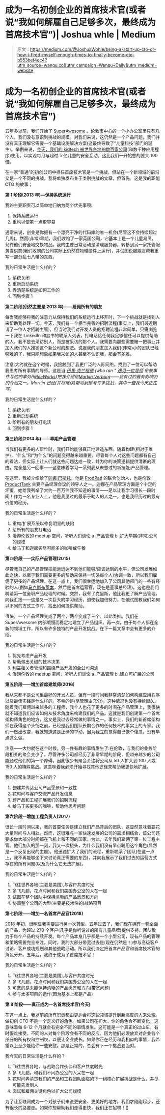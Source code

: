 # 成为一名初创企业的首席技术官(或者说“我如何解雇自己足够多次，最终成为首席技术官”)| Joshua whle | Medium

> 原文：<https://medium.com/@JoshuaWohle/being-a-start-up-cto-or-how-i-fired-myself-enough-times-to-finally-become-cto-b553bef4ec4?utm_source=wanqu.co&utm_campaign=Wanqu+Daily&utm_medium=website>

# 成为一名初创企业的首席技术官(或者说“我如何解雇自己足够多次，最终成为首席技术官”)

五年多以前，我们开始了 [SuperAwesome](http://www.superawesome.com) 。伦敦市中心的一个小办公室里只有几个人，我们没有意识到挑战的规模。对我们来说，这仍然是一个产品问题，我们并没有真正理解它需要一个基础设施解决方案(这最终导致了“儿童科技”部门的诞生)。举例来说，[今天，我们的 kidtech 被世界各地的数百家公司](http://techcrunch.com/2018/02/19/kidtech-startup-superawesome-is-now-valued-at-100-million-and-profitable/)(和数千种应用程序)使用，以实现每月与超过 5 亿儿童的安全互动。这比我们一开始想的要大 100 倍。

在一家“普通”的初创公司中担任首席技术官是一个挑战，但站在一个新领域的前沿又是一个不同的挑战。我将单独发布关于类别挑战的文章，但首先，这是我的职能 CTO 的故事；

**第 1 阶段(2013 年)—保持系统运行**

我的主要职责可以简单地归纳为两个优先事项:

1.  保持系统运行
2.  重构以使第一点更容易

通常来说，创业是你拥有一个漂亮干净的代码库的唯一机会(尽管这不会持续超过几周)。然而(非常)早期，我们收购了一家英国公司，它基本上是一个儿童易贝，允许他们安全地交换物品。我的主要日常活动是清理服务器，转移到另一家托管服务提供商(我们收购的公司实际上仍然在物理硬件上运行)，并试图说服朋友帮我重写一部分乱七八糟的东西。

我的日常生活是什么样的？

1.  系统关闭
2.  重新启动系统
3.  弄清楚系统是如何工作的
4.  回到步骤 1

**第二阶段(仍然主要是 2013 年)——雇佣所有的朋友**

每当我能够将我的注意力从保持我们的系统运行上移开时，下一个挑战就是找到人来帮助我处理一切。今天，我们有一个相当完善的招聘流程(事实上，我们最近聘请了一位人才招聘主管)，但当时我们对开发人员的招聘流程非常简单，只需浏览一下我在 LinkedIn 和脸书的联系人列表，打电话给任何我足够信任可以提供帮助的人。我不是去采访别人，而是被采访的那个人。我需要向那些需要赌一把事业并加入我们的人推销这个新公司的想法。说服我的朋友加入我们(非常)小的团队已经够难的了，我只能想象如果我采访的人甚至不认识我，那会有多难。

注意:大约就在这个时候，我接触到了我更广泛的人际网络，找到了一位可以帮助我思考所有事情的导师。这是当 [*巴里·克兰福德*](https://recworks.co.uk/team/barry-cranford/) *(who ran "* [*遇见一位导师*](https://recworks.co.uk/home/meet-a-mentor-faq/) *伦敦事件与他的事务所*[*RecWorks*](https://recworks.co.uk/)*)把我介绍给*[*Martijn Verburg*](https://twitter.com/karianna?lang=en)*——我有过的最有影响力的介绍之一。Martijn 已经(并将继续)帮助我思考许多挑战，其中一些我今天正在写。*

我的日常生活是什么样的？

1.  系统关闭
2.  重新启动系统
3.  给所有的朋友打电话
4.  回到步骤 1

**第三阶段(2014 年)——早期产品管理**

当我们有更多的人帮忙时，我们开始能够真正地建造东西。随着构建(相对于维护)，“什么”和“为什么”的问题变得越来越重要。尽管每个人对这些问题都有自己的看法，但实际上让人们就这些问题达成一致，并为你的决策逻辑提供清晰的理由，完全是另一回事——这意味着学习一系列我从未想过的新技能:产品管理。

在这里，我被介绍给了[迦娜·巴斯托](https://www.prodpad.com/blog/meet-janna-bastow/)，他是 [ProdPad](https://www.prodpad.com/) 的联合创始人，也是伦敦 [ProductTank](https://www.meetup.com/ProductTank/) 主要产品经理会议的领导人之一。迦娜在产品管理方面是个十足的坏蛋，她给我列举了大约一百万件我不知道的事情——足以让我学习很长一段时间！作为一名专业人士，他是我见过的最乐于助人的人之一，也是我经历过的最有价值的经历。

我的日常生活是什么样的？

1.  重构/扩展系统以修复明显的缺陷
2.  给所有的朋友打电话
3.  漫游伦敦的 meetup 空间，听听人们谈论
    a .产品管理
    b .扩大早期(非常)公司的规模
4.  给马丁和迦娜买尽可能多的咖啡或午餐

**第四阶段——实际产品管理(2015)**

尽管我自己的产品管理技能远远达不到他们能够/应该达到的水平，但公司发展如此之快，以至于我们需要更多的帮助来保持一切(&每个人)协调一致，所以我们雇佣了更多的产品经理。在这一点上，我们很幸运地加入了公司其他部门的一些有经验的人(例如[马克斯布莱本](https://www.superawesome.tv/about-us)，然后是首席运营官，现在是董事总经理)。这也是我们聘请第一位全职产品经理的时候。突然，我有了克里斯，他比我更了解产品管理，向我汇报——这是又一次巨大的学习经历，迫使我加倍努力，在他试图教我们如何以不同的方式工作时，找出如何提供帮助。

很快，一个产品经理变成了两个，两个变成了三个，以此类推。我们在 SuperAwesome 内部缓慢而稳定地建立了产品组织。再一次，由于每个人都在全新的领域工作，所以有许多独特的产品开发挑战。在下一篇文章中会有更多的介绍。

我的日常生活是什么样的？

1.  优先考虑产品开发
2.  帮助做出关键的技术决策
3.  利益相关者管理和围绕产品开发的全公司沟通
4.  漫游伦敦的 meetup 空间，听听人们谈论
    a .产品管理
    b .建立可扩展的公司

**第五阶段——增加首席建筑师(2016)**

我从来都不是公司里最好的开发人员，但有一段时间我非常清楚如何构建应用程序以及最佳实践是什么样的。不幸的是(尽管理由充分)，这种情况也没有持续很久。随着我们雇佣越来越多的工程师，我个人也花了更多的时间在产品管理上，我很快就不知道我们应该如何从技术角度来构建我们的产品。这就是我们创建第一个首席架构师角色的地方，这又是我过去经常做的事情之一。事实上，我们的新首席架构师在获得这个头衔之前，已经是我们团队长期合作的任何技术的事实上的专家。我们一做出改变，我就知道这是正确的举动，因为我立刻觉得自己像个傻瓜，没有早点这么做。

注意——大约就在这个时候，另一件有趣的事情发生了:在伦敦，与我们的业务阶段相关的聚会变少了。尽管许多公司都经历了非常早期的阶段，但越来越少的公司能通过他们的第一个障碍，因此很少有聚会关注将公司从 50 人扩大到 100 人或 150 人的特殊挑战。这意味着我必须开始寻找其他途径来帮助我更快地扩展。

我的日常生活是什么样的？

1.  创建并传达公司产品愿景和一致性
2.  花时间与客户交流产品开发信息
3.  跨产品和工程扩展我们的招聘流程
4.  给马丁买更多的咖啡，帮助他思考问题

**第六阶段—增加工程负责人(2017)**

很长一段时间以来，我的首要任务是建立我们产品背后的团队，这显然意味着要花大量时间与人相处。然而，这很难与一家快速发展的公司的需求相结合，该公司还要求你大部分时间都在飞机上和不同的国家。为此，去年我们雇佣了第一位工程主管。他们加入的那一刻，我又一次挠头，为什么我们没有早点聘用这个角色(显然是一个反复出现的主题)。他迅速扩大了我们的流程，重新联系了团队(在这一点上，我不再能够坐下来讨论真正需要的东西)，并向我展示了我们过去的运营方式存在的所有问题(以及为什么它无法扩展)。

我的日常生活是什么样的？

1.  飞往世界各地(主要是美国),与客户共度时光
2.  多飞几趟，花点时间和我们美国办公室的人在一起
3.  试图在整个团队中保持清晰的产品愿景和方向
4.  协调整个公司的大型(主要是技术性的)战略项目

**第七阶段——增加一名首席产品官(2018)**

2018 年初，很明显我需要进行另一次转型。五年过去了，我们现在拥有一套全面的产品，为超过 270 个客户(几乎是你听说过的所有儿童品牌)提供支持，团队致力于每个产品的持续开发。每个产品本身几乎都是一个小型公司，现有产品的管理和策略需要完全专注。同时，我的大部分带宽过去是(现在仍然是！)参与高级客户讨论、客户成功规划和其他战略活动。所以我们决定把首席产品官和首席技术官的角色分开。五年后，我终于成为了首席技术官！

我的日常生活是什么样的？

1.  飞往世界各地(主要是美国),与客户共度时光
2.  多飞几趟，花点时间和我们美国办公室的人在一起
3.  可悲的是未能保持清晰的产品愿景和方向(带宽问题)
4.  参与太多项目的运作(因为基本上都是产品)

**第 8 阶段——真正成为一名首席技术官(今天)**

在这一点上，我以前的所有职责都由更适合将这些领域提升到新高度的人来处理。做初创 CTO 不是一个定义好的角色。如果公司在扩大，你的角色会不断变化，这意味着每 6-12 个月就会有完全不同的事情发生。这可能是一个真正的过山车，有时很难接受。不同的人对每个阶段会有不同的反应，因为他们必须放弃对企业各个部分的所有权和控制权，以便让企业成长。如果你正在经历和我相似的事情，我希望以上至少能给你一些安慰，那是正常的，总会有下一个挑战要面对。

我今天的日常生活是什么样的？

1.  飞往世界各地，与战略合作伙伴和客户共度时光
2.  多飞几趟，和我们不同办公室的人呆在一起
3.  花时间弄清楚我们的产品和工程团队面临的下一组核心扩展挑战是什么，并尽可能先发制人
4.  面试和雇佣关键角色以扩大公司规模

为了让互联网成为一个对孩子们来说更安全、更美好的地方，我们才刚刚起步，还有很长的路要走。如果你想帮助我们走得更快，我们正在招聘！([](https://www.superawesome.tv/careers)**)**